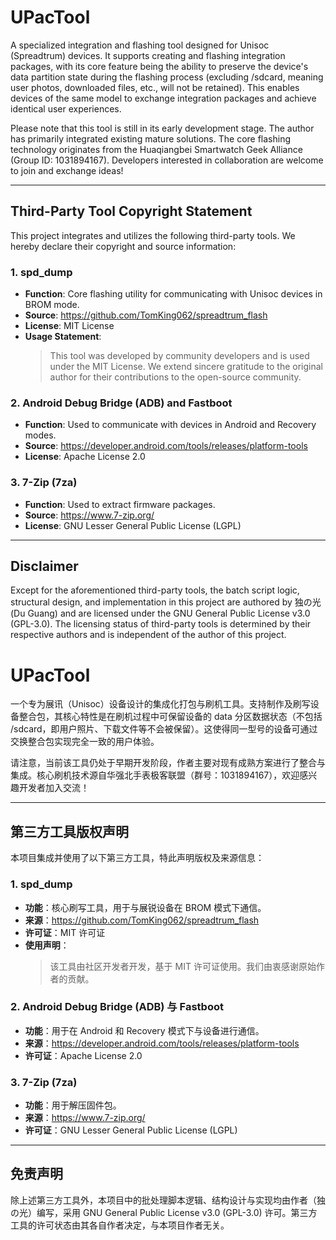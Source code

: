 # UPacTool

A specialized integration and flashing tool designed for Unisoc (Spreadtrum) devices. It supports creating and flashing integration packages, with its core feature being the ability to preserve the device's data partition state during the flashing process (excluding /sdcard, meaning user photos, downloaded files, etc., will not be retained). This enables devices of the same model to exchange integration packages and achieve identical user experiences.

Please note that this tool is still in its early development stage. The author has primarily integrated existing mature solutions. The core flashing technology originates from the Huaqiangbei Smartwatch Geek Alliance (Group ID: 1031894167). Developers interested in collaboration are welcome to join and exchange ideas!

---

## Third-Party Tool Copyright Statement

This project integrates and utilizes the following third-party tools. We hereby declare their copyright and source information:

### 1. spd_dump
- **Function**: Core flashing utility for communicating with Unisoc devices in BROM mode.
- **Source**: https://github.com/TomKing062/spreadtrum_flash
- **License**: MIT License
- **Usage Statement**:
  > This tool was developed by community developers and is used under the MIT License. We extend sincere gratitude to the original author for their contributions to the open-source community.

### 2. Android Debug Bridge (ADB) and Fastboot
- **Function**: Used to communicate with devices in Android and Recovery modes.
- **Source**: https://developer.android.com/tools/releases/platform-tools
- **License**: Apache License 2.0

### 3. 7-Zip (7za)
- **Function**: Used to extract firmware packages.
- **Source**: https://www.7-zip.org/
- **License**: GNU Lesser General Public License (LGPL)

---

## Disclaimer

Except for the aforementioned third-party tools, the batch script logic, structural design, and implementation in this project are authored by 独の光 (Du Guang) and are licensed under the GNU General Public License v3.0 (GPL-3.0). The licensing status of third-party tools is determined by their respective authors and is independent of the author of this project.

# UPacTool

一个专为展讯（Unisoc）设备设计的集成化打包与刷机工具。支持制作及刷写设备整合包，其核心特性是在刷机过程中可保留设备的 data 分区数据状态（不包括 /sdcard，即用户照片、下载文件等不会被保留）。这使得同一型号的设备可通过交换整合包实现完全一致的用户体验。

请注意，当前该工具仍处于早期开发阶段，作者主要对现有成熟方案进行了整合与集成。核心刷机技术源自华强北手表极客联盟（群号：1031894167），欢迎感兴趣开发者加入交流！

---

## 第三方工具版权声明

本项目集成并使用了以下第三方工具，特此声明版权及来源信息：

### 1. spd_dump
- **功能**：核心刷写工具，用于与展锐设备在 BROM 模式下通信。
- **来源**：https://github.com/TomKing062/spreadtrum_flash
- **许可证**：MIT 许可证
- **使用声明**：
  > 该工具由社区开发者开发，基于 MIT 许可证使用。我们由衷感谢原始作者的贡献。

### 2. Android Debug Bridge (ADB) 与 Fastboot
- **功能**：用于在 Android 和 Recovery 模式下与设备进行通信。
- **来源**：https://developer.android.com/tools/releases/platform-tools
- **许可证**：Apache License 2.0

### 3. 7-Zip (7za)
- **功能**：用于解压固件包。
- **来源**：https://www.7-zip.org/
- **许可证**：GNU Lesser General Public License (LGPL)

---

## 免责声明

除上述第三方工具外，本项目中的批处理脚本逻辑、结构设计与实现均由作者（独の光）编写，采用 GNU General Public License v3.0 (GPL-3.0) 许可。第三方工具的许可状态由其各自作者决定，与本项目作者无关。
